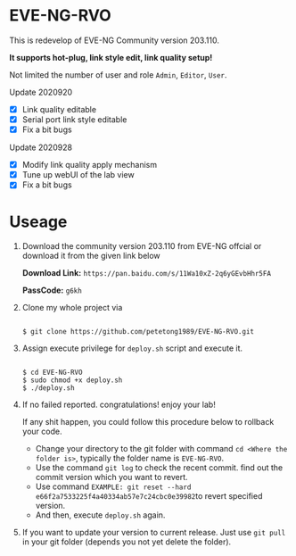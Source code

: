 # EVE-NG-RVO
This is redevelop of EVE-NG Community version 203.110. 

**It supports hot-plug, link style edit, link quality setup!** 

Not limited the number of user and role `Admin`, `Editor`, `User`.

Update 2020920

- [x] Link quality editable
- [x] Serial port link style editable
- [x] Fix a bit bugs

Update 2020928

- [x] Modify link quality apply mechanism
- [x] Tune up webUI of the lab view
- [x] Fix a bit bugs  

# Useage

1. Download the community version 203.110 from EVE-NG offcial or download it from the given link below

    **Download Link:** `https://pan.baidu.com/s/11Wa10xZ-2q6yGEvbHhr5FA`
    
    **PassCode:** `g6kh`

2. Clone my whole project via    

    ```shell

    $ git clone https://github.com/petetong1989/EVE-NG-RVO.git

    ```

3. Assign execute privilege for `deploy.sh` script and execute it.  

    ```shell

    $ cd EVE-NG-RVO
    $ sudo chmod +x deploy.sh
    $ ./deploy.sh

    ```

4. If no failed reported. congratulations! enjoy your lab!
    
    If any shit happen, you could follow this procedure below to rollback your code.

    - Change your directory to the git folder with command `cd <Where the folder is>`, typically the folder name is `EVE-NG-RVO`.
    - Use the command `git log` to check the recent commit. find out the commit version which you want to revert.
    - Use command `EXAMPLE: git reset --hard e66f2a7533225f4a40334ab57e7c24cbc0e39982`to revert specified version. 
    - And then, execute `deploy.sh` again.

5. If you want to update your version to current release. Just use `git pull` in your git folder (depends you not yet delete the folder).